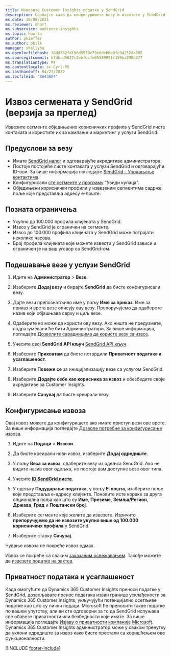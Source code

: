 ```yaml
---
title: Извезите Customer Insights податке у SendGrid
description: Сазнајте како да конфигуришете везу и извезете у SendGrid.
ms.date: 10/08/2021
ms.reviewer: mhart
ms.subservice: audience-insights
ms.topic: how-to
author: pkieffer
ms.author: philk
manager: shellyha
ms.openlocfilehash: 38dd782fdf06d5970e79e6deb6e8fc94252da585
ms.sourcegitcommit: b7dbcd5627c2ebfbcfe65589991c159ba290d377
ms.translationtype: MT
ms.contentlocale: sr-Cyrl-RS
ms.lasthandoff: 04/27/2022
ms.locfileid: "8643684"
---
```

# <a name="export-segments-to-sendgrid-preview"></a>Извоз сегмената у SendGrid (верзија за преглед)

Извезите сегменте обједињених корисничких профила у SendGrid листе контаката и користите их за кампање и маркетинг у услузи SendGrid. 

## <a name="prerequisites-for-a-connection"></a>Предуслови за везу

-   Имате [SendGrid налог](https://sendgrid.com/) и одговарајуће акредитиве администратора.
-   Постоје постојеће листе контаката у услузи SendGrid и одговарајући ID-ови. За више информација погледајте [SendGrid – Управљање контактима](https://sendgrid.com/docs/ui/managing-contacts/create-and-manage-contacts/#manage-contacts).
-   Конфигурисали [сте сегменте у програму](segments.md) "Увиди купаца".
-   Обједињени кориснички профили у извезеним сегментима садрже поље које представља адресу е-поште.

## <a name="known-limitations"></a>Позната ограничења

- Укупно до 100.000 профила клијената у SendGrid.
- Извоз у SendGrid је ограничен на сегменте.
- Извоз до 100.000 профила клијената у SendGrid може потрајати неколико часова. 
- Број профила клијената које можете извести у SendGrid зависи и ограничен је на ваш уговор са SendGrid-ом.

## <a name="set-up-connection-to-sendgrid"></a>Подешавање везе у услузи SendGrid

1. Идите на **Администратор** > **Везе**.

1. Изаберите **Додај везу** и бирајте **SendGrid** да бисте конфигурисали везу.

1. Дајте вези препознатљиво име у пољу **Име за приказ**. Име за приказ и врста везе описују ову везу. Препоручујемо да одаберете назив који објашњава сврху и циљ везе.

1. Одаберите ко може да користи ову везу. Ако ништа не предузмете, подразумевани ће бити Администратори. За више информација, погледајте [Дозволите сарадницима да користе везу за извоз](connections.md#allow-contributors-to-use-a-connection-for-exports).

1. Унесите свој **SendGrid API кључ** [SendGrid API кључ](https://sendgrid.com/docs/ui/account-and-settings/api-keys/).

1. Изаберите **Прихватам** да бисте потврдили **Приватност података и усаглашеност**.

1. Изаберите **Повежи се** за иницијализацију везе са услугом SendGrid.

1. Изаберите **Додајте себе као корисника за извоз** и обезбедите своје акредитиве за Customer Insights.

1. Изаберите **Сачувај** да бисте креирали везу.

## <a name="configure-an-export"></a>Конфигурисање извоза

Овај извоз можете да конфигуришете ако имате приступ вези ове врсте. За више информација погледајте [Дозволе потребне за конфигурисање извоза](export-destinations.md#set-up-a-new-export).

1. Идите на **Подаци** > **Извози**.

1. Да бисте креирали нови извоз, изаберите **Додај одредиште**.

1. У пољу **Веза за извоз**, одаберите везу из одељка SendGrid. Ако не видите назив овог одељка, не постоје вам доступне везе овог типа.

1. Унесите **[ID SendGrid листе](https://sendgrid.com/docs/ui/managing-contacts/create-and-manage-contacts/#manage-contacts)**.

1. У одељку **Подударање података**, у пољу **Е-пошта**, изаберите поље које представља е-адресу клијента. Поновите исте кораке за друга опционална поља као што су **Име**, **Презиме**, **Земља/Регион**, **Држава**, **Град** и **Поштански број**.

1. Изаберите сегменте које желите да извезете. Изричито **препоручујемо да не извозите укупно више од 100.000 корисничких профила** у SendGrid. 

1. Изаберите ставку **Сачувај**.

Чување извоза не покреће извоз одмах.

Извоз се покреће са сваким [заказаним освежавањем](system.md#schedule-tab). Такође можете да [извезете податке на захтев](export-destinations.md#run-exports-on-demand). 

## <a name="data-privacy-and-compliance"></a>Приватност података и усаглашеност

Када омогућите да Dynamics 365 Customer Insights преноси податке у SendGrid, дозвољавате пренос података изван границе усклађености за Dynamics 365 Customer Insights, укључујући потенцијално осетљиве податке као што су лични подаци. Microsoft ће преносити такве податке по вашем упутству, али ви сте одговорни за то да SendGrid испуњава све обавезе приватности или безбедности које имате. За више информација погледајте [Изјаву о приватности компаније Microsoft](https://go.microsoft.com/fwlink/?linkid=396732).
Dynamics 365 Customer Insights администратор може у сваком тренутку да уклони одредиште за извоз како бисте престали са коришћењем ове функционалности.


[!INCLUDE [footer-include](includes/footer-banner.md)]
